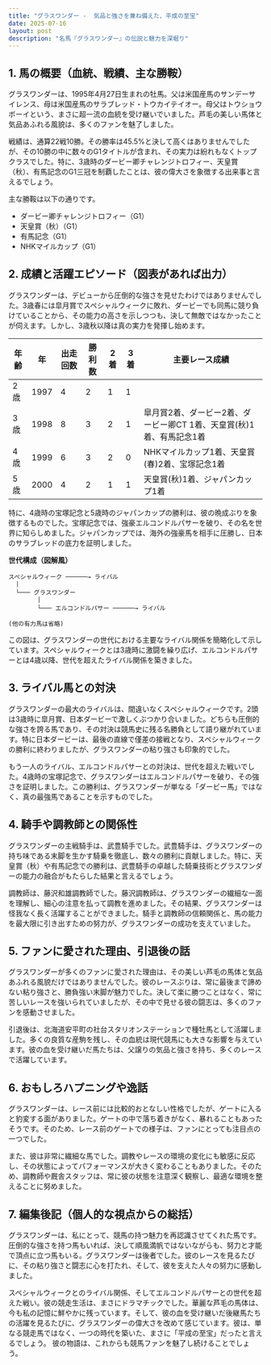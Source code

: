 ```yaml
---
title: "グラスワンダー -  気品と強さを兼ね備えた、平成の至宝"
date: 2025-07-16
layout: post
description: "名馬『グラスワンダー』の伝説と魅力を深堀り"
---
```


## 1. 馬の概要（血統、戦績、主な勝鞍）

グラスワンダーは、1995年4月27日生まれの牡馬。父は米国産馬のサンデーサイレンス、母は米国産馬のサラブレッド・トウカイテイオー。母父はトウショウボーイという、まさに超一流の血統を受け継いでいました。芦毛の美しい馬体と気品あふれる風貌は、多くのファンを魅了しました。

戦績は、通算22戦10勝。その勝率は45.5%と決して高くはありませんでしたが、その10勝の中に数々のG1タイトルが含まれ、その実力は紛れもなくトップクラスでした。特に、3歳時のダービー卿チャレンジトロフィー、天皇賞（秋）、有馬記念のG1三冠を制覇したことは、彼の偉大さを象徴する出来事と言えるでしょう。

主な勝鞍は以下の通りです。

* ダービー卿チャレンジトロフィー（G1）
* 天皇賞（秋）（G1）
* 有馬記念（G1）
* NHKマイルカップ（G1）


## 2. 成績と活躍エピソード（図表があれば出力）

グラスワンダーは、デビューから圧倒的な強さを見せたわけではありませんでした。3歳春には皐月賞でスペシャルウィークに敗れ、ダービーでも同馬に競り負けていることから、その能力の高さを示しつつも、決して無敵ではなかったことが伺えます。しかし、3歳秋以降は真の実力を発揮し始めます。

| 年齢 | 年 | 出走回数 | 勝利数 | 2着 | 3着 | 主要レース成績 |
|---|---|---|---|---|---|---|
| 2歳 | 1997 | 4 | 2 | 1 | 1 |  |
| 3歳 | 1998 | 8 | 3 | 2 | 1 | 皐月賞2着、ダービー2着、ダービー卿CT 1着、天皇賞(秋)1着、有馬記念1着 |
| 4歳 | 1999 | 6 | 3 | 2 | 0 |  NHKマイルカップ1着、天皇賞(春)2着、宝塚記念1着 |
| 5歳 | 2000 | 4 | 2 | 1 | 1 |  天皇賞(秋)1着、ジャパンカップ1着 |

特に、4歳時の宝塚記念と5歳時のジャパンカップの勝利は、彼の晩成ぶりを象徴するものでした。宝塚記念では、強豪エルコンドルパサーを破り、その名を世界に知らしめました。ジャパンカップでは、海外の強豪馬を相手に圧勝し、日本のサラブレッドの底力を証明しました。


**世代構成（図解風）**

```
スペシャルウィーク ──────→ ライバル
  |
  └─── グラスワンダー
        |
        └─── エルコンドルパサー ──────→ ライバル

(他の有力馬は省略)
```

この図は、グラスワンダーの世代における主要なライバル関係を簡略化して示しています。スペシャルウィークとは3歳時に激闘を繰り広げ、エルコンドルパサーとは4歳以降、世代を超えたライバル関係を築きました。


## 3. ライバル馬との対決

グラスワンダーの最大のライバルは、間違いなくスペシャルウィークです。2頭は3歳時に皐月賞、日本ダービーで激しくぶつかり合いました。どちらも圧倒的な強さを誇る馬であり、その対決は競馬史に残る名勝負として語り継がれています。特に日本ダービーは、最後の直線で僅差の接戦となり、スペシャルウィークの勝利に終わりましたが、グラスワンダーの粘り強さも印象的でした。

もう一人のライバル、エルコンドルパサーとの対決は、世代を超えた戦いでした。4歳時の宝塚記念で、グラスワンダーはエルコンドルパサーを破り、その強さを証明しました。この勝利は、グラスワンダーが単なる「ダービー馬」ではなく、真の最強馬であることを示すものでした。


## 4. 騎手や調教師との関係性

グラスワンダーの主戦騎手は、武豊騎手でした。武豊騎手は、グラスワンダーの持ち味である末脚を生かす騎乗を徹底し、数々の勝利に貢献しました。特に、天皇賞（秋）や有馬記念での勝利は、武豊騎手の卓越した騎乗技術とグラスワンダーの能力の融合がもたらした結果と言えるでしょう。

調教師は、藤沢和雄調教師でした。藤沢調教師は、グラスワンダーの繊細な一面を理解し、細心の注意を払って調教を進めました。その結果、グラスワンダーは怪我なく長く活躍することができました。騎手と調教師の信頼関係と、馬の能力を最大限に引き出すための努力が、グラスワンダーの成功を支えていました。


## 5. ファンに愛された理由、引退後の話

グラスワンダーが多くのファンに愛された理由は、その美しい芦毛の馬体と気品あふれる風貌だけではありませんでした。彼のレースぶりは、常に最後まで諦めない粘り強さと、勝負強い末脚が魅力でした。決して楽に勝つことはなく、常に苦しいレースを強いられていましたが、その中で見せる彼の闘志は、多くのファンを感動させました。

引退後は、北海道安平町の社台スタリオンステーションで種牡馬として活躍しました。多くの良質な産駒を残し、その血統は現代競馬にも大きな影響を与えています。彼の血を受け継いだ馬たちは、父譲りの気品と強さを持ち、多くのレースで活躍しています。


## 6. おもしろハプニングや逸話

グラスワンダーは、レース前には比較的おとなしい性格でしたが、ゲートに入ると豹変する面がありました。ゲートの中で落ち着きがなく、暴れることもあったそうです。そのため、レース前のゲートでの様子は、ファンにとっても注目点の一つでした。

また、彼は非常に繊細な馬でした。調教やレースの環境の変化にも敏感に反応し、その状態によってパフォーマンスが大きく変わることもありました。そのため、調教師や厩舎スタッフは、常に彼の状態を注意深く観察し、最適な環境を整えることに努めました。


## 7. 編集後記（個人的な視点からの総括）

グラスワンダーは、私にとって、競馬の持つ魅力を再認識させてくれた馬です。圧倒的な強さを持つ馬もいれば、決して順風満帆ではないながらも、努力と才能で頂点に立つ馬もいる。グラスワンダーは後者でした。彼のレースを見るたびに、その粘り強さと闘志に心を打たれ、そして、彼を支えた人々の努力に感動しました。

スペシャルウィークとのライバル関係、そしてエルコンドルパサーとの世代を超えた戦い。彼の競走生活は、まさにドラマチックでした。華麗な芦毛の馬体は、今も私の記憶に鮮やかに残っています。そして、彼の血を受け継いだ後継馬たちの活躍を見るたびに、グラスワンダーの偉大さを改めて感じています。彼は、単なる競走馬ではなく、一つの時代を築いた、まさに「平成の至宝」だったと言えるでしょう。  彼の物語は、これからも競馬ファンを魅了し続けることでしょう。
